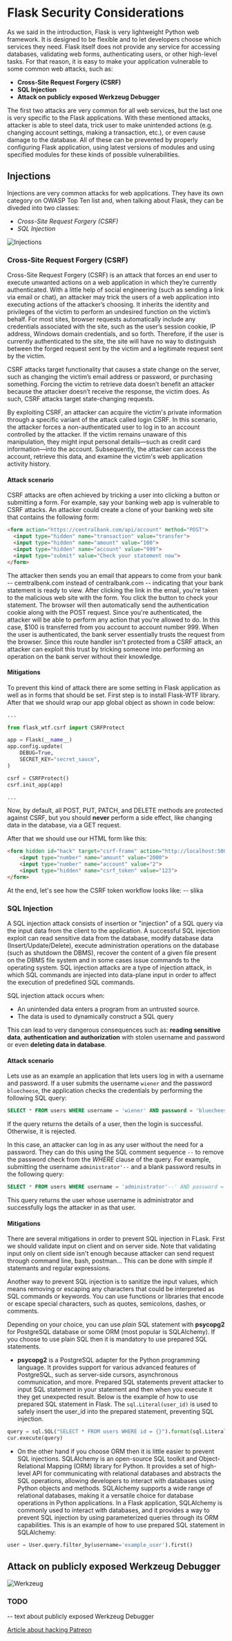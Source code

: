# Flask Security Considerations

As we said in the introduction, Flask is very lightweight Python web framework. It is designed to be flexible and to let developers choose which services they need. Flask itself does not provide any service for accessing databases, validating web forms, authenticating users, or other high-level tasks. For that reason, it is easy to make your application vulnerable to some common web attacks, such as:
- **Cross-Site Request Forgery (CSRF)**
- **SQL Injection**
- **Attack on publicly exposed Werkzeug Debugger**

The first two attacks are very common for all web services, but the last one is very specific to the Flask applications. With these mentioned attacks, attacker is able to steel data, trick user to make unintended actions (e.g. changing account settings, making a transaction, etc.), or even cause damage to the database. 
All of these can be prevented by properly configuring Flask application, using latest versions of modules and using specified modules for these kinds of possible vulnerabilities.

## Injections
Injections are very common attacks for web applications. They have its own category on OWASP Top Ten list and, when talking about Flask, they can be diveded into two classes:
- *Cross-Site Request Forgery (CSRF)*
- *SQL Injection*

![Injections](https://github.com/Dragan2402/zoss-23-24/blob/main/2.%20Service%20layer/Injections.png)

### Cross-Site Request Forgery (CSRF)
Cross-Site Request Forgery (CSRF) is an attack that forces an end user to execute unwanted actions on a web application in which they’re currently authenticated. With a little help of social engineering (such as sending a link via email or chat), an attacker may trick the users of a web application into executing actions of the attacker’s choosing. It inherits the identity and privileges of the victim to perform an undesired function on the victim’s behalf. For most sites, browser requests automatically include any credentials associated with the site, such as the user’s session cookie, IP address, Windows domain credentials, and so forth. Therefore, if the user is currently authenticated to the site, the site will have no way to distinguish between the forged request sent by the victim and a legitimate request sent by the victim.

CSRF attacks target functionality that causes a state change on the server, such as changing the victim’s email address or password, or purchasing something. Forcing the victim to retrieve data doesn’t benefit an attacker because the attacker doesn’t receive the response, the victim does. As such, CSRF attacks target state-changing requests.

By exploiting CSRF, an attacker can acquire the victim's private information through a specific variant of the attack called login CSRF. In this scenario, the attacker forces a non-authenticated user to log in to an account controlled by the attacker. If the victim remains unaware of this manipulation, they might input personal details—such as credit card information—into the account. Subsequently, the attacker can access the account, retrieve this data, and examine the victim's web application activity history.

#### Attack scenario
CSRF attacks are often achieved by tricking a user into clicking a button or submitting a form. For example, say your banking web app is vulnerable to CSRF attacks. An attacker could create a clone of your banking web site that contains the following form:
```html
<form action="https://centralbank.com/api/account" method="POST">
  <input type="hidden" name="transaction" value="transfer">
  <input type="hidden" name="amount" value="100">
  <input type="hidden" name="account" value="999">
  <input type="submit" value="Check your statement now">
</form>
```
The attacker then sends you an email that appears to come from your bank -- cemtralbenk.com instead of centralbank.com -- indicating that your bank statement is ready to view. After clicking the link in the email, you're taken to the malicious web site with the form. You click the button to check your statement. The browser will then automatically send the authentication cookie along with the POST request. Since you're authenticated, the attacker will be able to perform any action that you're allowed to do. In this case, $100 is transferred from you account to account number 999. When the user is authenticated, the bank server essentially trusts the request from the browser. Since this route handler isn't protected from a CSRF attack, an attacker can exploit this trust by tricking someone into performing an operation on the bank server without their knowledge.

#### Mitigations
To prevent this kind of attack there are some setting in Flask application as well as in forms that should be set. First step is to install Flask-WTF library. After that we should wrap our app global object as shown in code below:
```python
...

from flask_wtf.csrf import CSRFProtect

app = Flask(__name__)
app.config.update(
    DEBUG=True,
    SECRET_KEY="secret_sauce",
)

csrf = CSRFProtect()
csrf.init_app(app)

...
```
Now, by default, all POST, PUT, PATCH, and DELETE methods are protected against CSRF, but you should **never** perform a side effect, like changing data in the database, via a GET request.

After that we should use our HTML form like this:
```html
<form hidden id="hack" target="csrf-frame" action="http://localhost:5000/accounts" method="POST" autocomplete="off">
    <input type="number" name="amount" value="2000">
    <input type="number" name="account" value="2">
    <input type="hidden" name="csrf_token" value="123">
</form>
```
At the end, let's see how the CSRF token workflow looks like:
-- slika

### SQL Injection
A SQL injection attack consists of insertion or "injection" of a SQL query via the input data from the client to the application. A successful SQL injection exploit can read sensitive data from the database, modify database data (Insert/Update/Delete), execute administration operations on the database (such as shutdown the DBMS), recover the content of a given file present on the DBMS file system and in some cases issue commands to the operating system. SQL injection attacks are a type of injection attack, in which SQL commands are injected into data-plane input in order to affect the execution of predefined SQL commands.

SQL injection attack occurs when:
- An unintended data enters a program from an untrusted source.
- The data is used to dynamically construct a SQL query

This can lead to very dangerous consequences such as: **reading sensitive data**, **authentication and authorization** with stolen username and password or even **deleting data in database**.

#### Attack scenario
Lets use as an example an application that lets users log in with a username and password. If a user submits the username `wiener` and the password `bluecheese`, the application checks the credentials by performing the following SQL query:
```sql
SELECT * FROM users WHERE username = 'wiener' AND password = 'bluecheese'
```
If the query returns the details of a user, then the login is successful. Otherwise, it is rejected.

In this case, an attacker can log in as any user without the need for a password. They can do this using the SQL comment sequence `--` to remove the password check from the _WHERE_ clause of the query. For example, submitting the username `administrator'--` and a blank password results in the following query:
```sql
SELECT * FROM users WHERE username = 'administrator'--' AND password = ''
```
This query returns the user whose username is administrator and successfully logs the attacker in as that user.

#### Mitigations
There are several mitigations in order to prevent SQL injection in FLask. First we should validate input on client and on server side. Note that validating input only on client side isn't enough because attacker can send request through command line, bash, postman... This can be done with simple if statemants and regular expressions.

Another way to prevent SQL injection is to sanitize the input values, which means removing or escaping any characters that could be interpreted as SQL commands or keywords. You can use functions or libraries that encode or escape special characters, such as quotes, semicolons, dashes, or comments.

Depending on your choice, you can use _plain_ SQL statement with **psycopg2** for PostgreSQL database or some ORM (most popular is SQLAlchemy). If you choose to use plain SQL then it is mandatory to use prepared SQL statements. 
- **psycopg2** is a PostgreSQL adapter for the Python programming language. It provides support for various advanced features of PostgreSQL, such as server-side cursors, asynchronous communication, and more. Prepared SQL statements prevent attacker to input SQL statement in your statement and then when you execute it they get unexpected result. Below is the example of how to use prepared SQL statement in Flask. The `sql.Literal(user_id)` is used to safely insert the user_id into the prepared statement, preventing SQL injection.
```python
query = sql.SQL("SELECT * FROM users WHERE id = {}").format(sql.Literal(user_id))
cur.execute(query)
```

- On the other hand if you choose ORM then it is little easier to prevent SQL injections. SQLAlchemy is an open-source SQL toolkit and Object-Relational Mapping (ORM) library for Python. It provides a set of high-level API for communicating with relational databases and abstracts the SQL operations, allowing developers to interact with databases using Python objects and methods. SQLAlchemy supports a wide range of relational databases, making it a versatile choice for database operations in Python applications.
In a Flask application, SQLAlchemy is commonly used to interact with databases, and it provides a way to prevent SQL injection by using parameterized queries through its ORM capabilities. This is an example of how to use prepared SQL statement in SQLAlchemy:
```python
user = User.query.filter_by(username='example_user').first()
```


## Attack on publicly exposed Werkzeug Debugger
![Werkzeug](https://github.com/Dragan2402/zoss-23-24/blob/main/2.%20Service%20layer/Werkzeug.png)

### TODO
-- text about publicly exposed Werkzeug Debugger

[Article about hacking Patreon](https://labs.detectify.com/writeups/how-patreon-got-hacked-publicly-exposed-werkzeug-debugger/)
